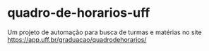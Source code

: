 # quadro-de-horarios-uff
Um projeto de automação para busca de turmas e matérias no site https://app.uff.br/graduacao/quadrodehorarios/
